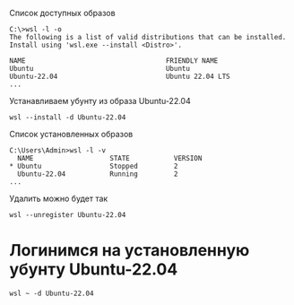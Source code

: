 Список доступных образов
```
C:\>wsl -l -o
The following is a list of valid distributions that can be installed.
Install using 'wsl.exe --install <Distro>'.

NAME                                   FRIENDLY NAME
Ubuntu                                 Ubuntu
Ubuntu-22.04                           Ubuntu 22.04 LTS
...
```

Устанавливаем убунту из образа Ubuntu-22.04 
```
wsl --install -d Ubuntu-22.04
```

Список установленных образов
```
C:\Users\Admin>wsl -l -v
  NAME                   STATE           VERSION
* Ubuntu                 Stopped         2
  Ubuntu-22.04           Running         2
...
```

Удалить можно будет так
```
wsl --unregister Ubuntu-22.04
```

# Логинимся на установленную убунту Ubuntu-22.04
```
wsl ~ -d Ubuntu-22.04
```

